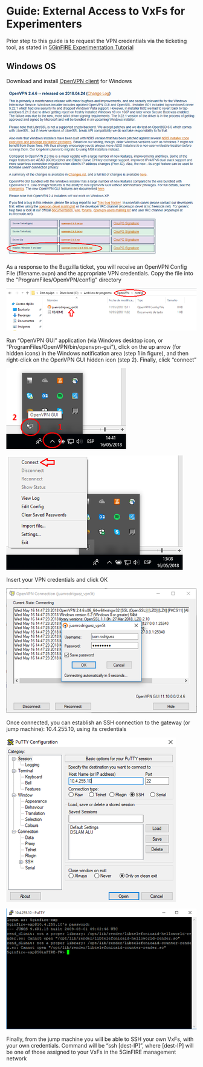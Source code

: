 <!-- TITLE: Guide: External Access to VxFs for Experimenters -->
<!-- SUBTITLE: A quick summary of operations -->

# Guide: External Access to VxFs for Experimenters
Prior step to this guide is to request the VPN credentials via the ticketing tool, as stated in [5GinFIRE Experimentation Tutorial](http://wiki.5ginfire.eu/5-gin-fire-experimentation-tutorial)

## Windows OS
Download and install [OpenVPN client](https://openvpn.net/index.php/download/community-downloads.html) for Windows

![OpenVPN client download](/uploads/external-access-for-experimenters/openvpndownload.png "OpenVPN client download")

As a response to the Bugzilla ticket, you will receive an OpenVPN Config File (filename.ovpn) and the appropriate VPN credentials. Copy the file into the "ProgramFiles/OpenVPN/config" directory

![OpenVPN Config File location](/uploads/external-access-for-experimenters/openvpnconfigfile.png "OpenVPN Config File location")

Run “OpenVPN GUI” application (via Windows desktop icon, or “ProgramFiles/OpenVPN/bin/openvpn-gui”), click on the up arrow (for hidden icons) in the Windows notification area (step 1 in figure), and then right-click on the OpenVPN GUI hidden icon (step 2). Finally, click “connect”

![Run OpenVPN](/uploads/external-access-for-experimenters/openvpnrun.png "Run OpenVPN")

![OpenVPN Connect](/uploads/external-access-for-experimenters/openvpnconnect.png "OpenVPN Connect")

Insert your VPN credentials and click OK

![OpenVPN Credentials](/uploads/external-access-for-experimenters/openvpncredentials.png "OpenVPN Credentials")

Once connected, you can establish an SSH connection to the gateway (or jump machine): 10.4.255.10, using its credentials

![SSH to Jump Machine](/uploads/external-access-for-experimenters/jumpmachinessh.png "SSH to Jump Machine")

![Jump Machine Credentials](/uploads/external-access-for-experimenters/jumpmachinecredentials.png "Jump Machine Credentials")
 
Finally, from the jump machine you will be able to SSH your own VxFs, with your own credentials. Command will be “ssh [dest-IP]”, where [dest-IP] will be one of those assigned to your VxFs in the 5GinFIRE management network




